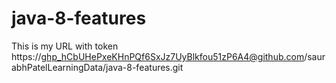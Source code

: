 # java-8-features

This is my URL with token https://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@github.com/saurabhPatelLearningData/java-8-features.git


